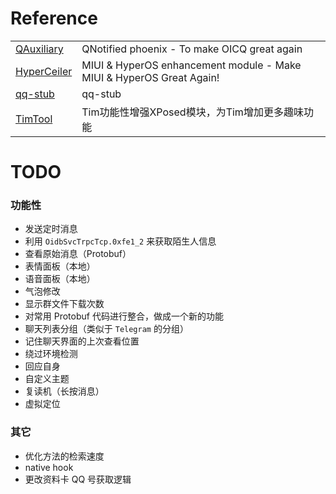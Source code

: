 # Reference

<table>
<tr>
  <td><a href="https://github.com/cinit/QAuxiliary">QAuxiliary</a></td>
  <td>QNotified phoenix - To make OICQ great again</td>
</tr>
<tr>
  <td><a href="https://github.com/ReChronoRain/HyperCeiler">HyperCeiler</a></td>
  <td>MIUI & HyperOS enhancement module - Make MIUI & HyperOS Great Again!</td>
</tr>
<tr>
  <td><a href="https://github.com/LuckyPray/qq-stub">qq-stub</a></td>
  <td>qq-stub</td>
</tr>
<tr>
  <td><a href="https://github.com/suzhelan/TimTool">TimTool</a></td>
  <td>Tim功能性增强XPosed模块，为Tim增加更多趣味功能</td>
</tr>
</table>

# TODO
### 功能性
- 发送定时消息
- 利用 `OidbSvcTrpcTcp.0xfe1_2` 来获取陌生人信息
- 查看原始消息（Protobuf）
- 表情面板（本地）
- 语音面板（本地）
- 气泡修改
- 显示群文件下载次数
- 对常用 Protobuf 代码进行整合，做成一个新的功能
- 聊天列表分组（类似于 `Telegram` 的分组）
- 记住聊天界面的上次查看位置
- 绕过环境检测
- 回应自身
- 自定义主题
- 复读机（长按消息）
- 虚拟定位

### 其它
- 优化方法的检索速度
- native hook
- 更改资料卡 QQ 号获取逻辑
